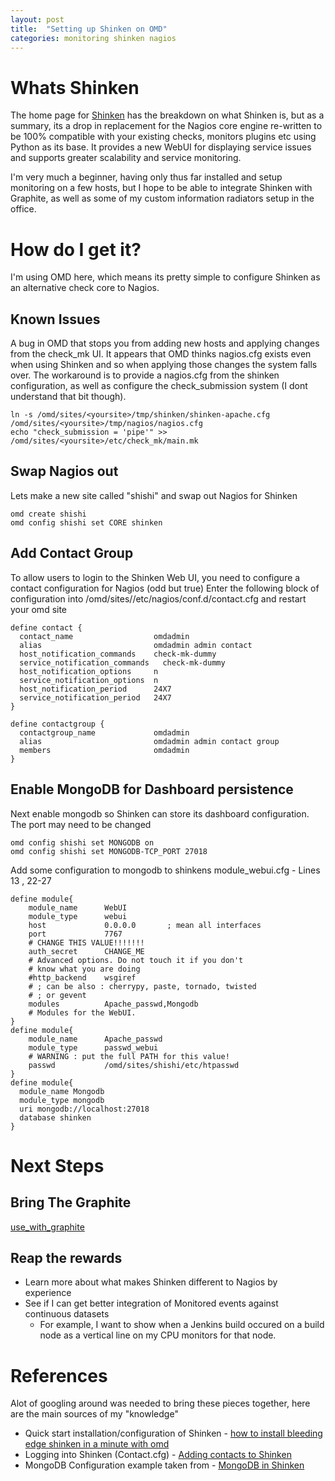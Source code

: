 ```yaml
---
layout: post
title:  "Setting up Shinken on OMD"
categories: monitoring shinken nagios
---
```


# Whats Shinken

The home page for [Shinken](http://www.shinken-monitoring.org/) has the breakdown on what Shinken is, but as a summary, its a drop in replacement for the Nagios core 
engine re-written to be 100% compatible with your existing checks, monitors plugins etc using Python as its base. It provides a new WebUI for displaying service issues
and supports greater scalability and service monitoring.

I'm very much a beginner, having only thus far installed and setup monitoring on a few hosts, but I hope to be able to integrate Shinken with Graphite, as well as
some of my custom information radiators setup in the office.

# How do I get it?

I'm using OMD here, which means its pretty simple to configure Shinken as an alternative check core to Nagios.

## Known Issues

A bug in OMD that stops you from adding new hosts and applying changes from the check_mk UI. It appears that OMD thinks nagios.cfg exists even 
when using Shinken and so when applying those changes the system falls over. The workaround is to provide a nagios.cfg from the shinken configuration,
as well as configure the check_submission system (I dont understand that bit though).

    ln -s /omd/sites/<yoursite>/tmp/shinken/shinken-apache.cfg /omd/sites/<yoursite>/tmp/nagios/nagios.cfg
    echo "check_submission = 'pipe'" >> /omd/sites/<yoursite>/etc/check_mk/main.mk

## Swap Nagios out

Lets make a new site called "shishi" and swap out Nagios for Shinken

    omd create shishi
    omd config shishi set CORE shinken

## Add Contact Group

To allow users to login to the Shinken Web UI, you need to configure a contact configuration for Nagios (odd but true)
Enter the following block of configuration into /omd/sites/<mysite>/etc/nagios/conf.d/contact.cfg and restart your omd site

    define contact {
      contact_name                  omdadmin
      alias                         omdadmin admin contact
      host_notification_commands    check-mk-dummy
      service_notification_commands   check-mk-dummy
      host_notification_options     n
      service_notification_options  n
      host_notification_period      24X7
      service_notification_period   24X7
    }
    
    define contactgroup {
      contactgroup_name             omdadmin
      alias                         omdadmin admin contact group
      members                       omdadmin
    }
 
## Enable MongoDB for Dashboard persistence

Next enable mongodb so Shinken can store its dashboard configuration. The port may need to be changed

    omd config shishi set MONGODB on
    omd config shishi set MONGODB-TCP_PORT 27018
    
Add some configuration to mongodb to shinkens module_webui.cfg - Lines 13 , 22-27


    define module{
        module_name      WebUI
        module_type      webui
        host             0.0.0.0       ; mean all interfaces
        port             7767
        # CHANGE THIS VALUE!!!!!!!
        auth_secret      CHANGE_ME
        # Advanced options. Do not touch it if you don't
        # know what you are doing
        #http_backend    wsgiref
        # ; can be also : cherrypy, paste, tornado, twisted
        # ; or gevent
        modules          Apache_passwd,Mongodb
        # Modules for the WebUI.
    }
    define module{
        module_name      Apache_passwd
        module_type      passwd_webui
        # WARNING : put the full PATH for this value!
        passwd           /omd/sites/shishi/etc/htpasswd
    }
    define module{
      module_name Mongodb
      module_type mongodb
      uri mongodb://localhost:27018
      database shinken
    }
   
# Next Steps

## Bring The Graphite

[use_with_graphite](http://www.shinken-monitoring.org/wiki/use_with_graphite)

## Reap the rewards

* Learn more about what makes Shinken different to Nagios by experience
* See if I can get better integration of Monitored events against continuous datasets
    * For example, I want to show when a Jenkins build occured on a build node as a vertical line on my CPU monitors for that node.

 
# References

Alot of googling around was needed to bring these pieces together, here are the main sources of my "knowledge"

* Quick start installation/configuration of Shinken - [how to install bleeding edge shinken in a minute with omd](https://labs.consol.de/blog/nagios/how-to-install-bleeding-edge-shinken-in-a-minute-with-omd/)
* Logging into Shinken (Contact.cfg) - [Adding contacts to Shinken](http://www.monitoring-portal.org/wbb/index.php?page=Thread&postID=163198#post163198)
* MongoDB Configuration example taken from - [MongoDB in Shinken](http://www.shinken-monitoring.org/forum/index.php?topic=605.0)
